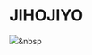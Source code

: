 # JIHOJIYO

<img src="https://img.shields.io/badge/MySQL-blue?style=flat-square&logo=#4479A1&logoColor=white"/></a>&nbsp 
